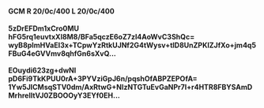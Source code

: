 #### GCM R 20/0c/400 L 20/0c/400
**5zDrEFDm1xCro0MU**<br/>**hFG5rq1euvtxXl8M8/BFa5qczE6oZ7zI4AoWvC3ShQc=**<br/>**wyB8pImHVaEI3x+TCpwYzRtkUJNf2G4tWysv+tlD8UnZPKlZJfXo+jm4q5FBuG4eGVVmv8qhfGn6sXvQ...**<br/><br/>
**EOuydi623zg+dwNl**<br/>**pD6Fi9TkKPUU0rA+3PYVziGpJ6n/pqshOfABPZEPOfA=**<br/>**1Yw5JICMsqSTV0dm/AxRtwG+NIzNTGTuEvGaNPr7l+r4HTR8FBYSAmDMrhrelItVJ0ZBOOOyY3EYf0EH...**